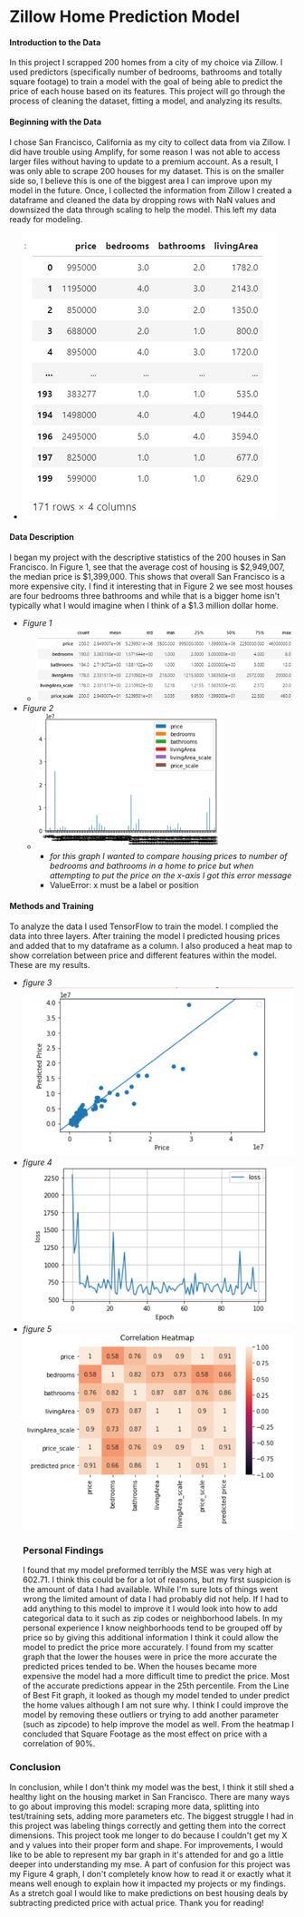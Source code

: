 # Zillow Home Prediction Model 
#### Introduction to the Data
In this project I scrapped 200 homes from a city of my choice via Zillow. I used predictors (specifically number of bedrooms, bathrooms and totally square footage) to train a model with the goal of being able to predict the price of each house based on its features. This project will go through the process of cleaning the dataset, fitting a model, and analyzing its results.
#### Beginning with the Data 
I chose San Francisco, California as my city to collect data from via Zillow. I did have trouble using Amplify, for some reason I was not able to access larger files without having to update to a premium account. As a result, I was only able to scrape 200 houses for my dataset. This is on the smaller side so, I believe this is one of the biggest area I can improve upon my model in the future. Once, I collected the information from Zillow I created a dataframe and cleaned the data by dropping rows with NaN values and downsized the data through scaling to help the model. This left my data ready for modeling. 
  - ![](images/dataframe.PNG)
#### Data Description 
I began my project with the descriptive statistics of the 200 houses in San Francisco. In Figure 1, see that the average cost of housing is $2,949,007, the median price is $1,399,000. This shows that overall San Francisco is a more expensive city. I find it interesting that in Figure 2 we see most houses are four bedrooms three bathrooms and while that is a bigger home isn't typically what I would imagine when I think of a $1.3 million dollar home.
  - *Figure 1*
    - ![](images/sum.PNG)
  - *Figure 2*
    - ![](images/bar.PNG)
      - *for this graph I wanted to compare housing prices to number of bedrooms and bathrooms in a home to price but when attempting to put the price on the x-axis I got this error message* 
      - ValueError: x must be a label or position
  #### Methods and Training 
To analyze the data I used TensorFlow to train the model. I complied the data into three layers. After training the model I predicted housing prices and added that to my dataframe as a column. I also produced a heat map to show correlation between price and different features within the model. These are my results. 
  - *figure 3*
   ![](images/Proj1.PNG)
  - *figure 4*
   ![](images/Proj_im2.PNG)
  - *figure 5*
    ![](images/heatmap.PNG)
    ### Personal Findings
    I found that my model preformed terribly the MSE was very high at 602.71. I think this could be for a lot of reasons, but my first suspicion is the amount of data I had available. While I'm sure lots of things went wrong the limited amount of data I had probably did not help. If I had to add anything to this model to improve it I would look into how to add categorical data to it such as zip codes or neighborhood labels. In my personal experience I know neighborhoods tend to be grouped off by price so by giving this additional information I think it could allow the model to predict the price more accurately. 
    I found from my scatter graph that the lower the houses were in price the more accurate the predicted prices tended to be. When the houses became more expensive the model had a more difficult time to predict the price. Most of the accurate predictions appear in the 25th percentile. From the Line of Best Fit graph, it looked as though my model tended to under predict the home values although I am not sure why. I think I could improve the model by removing these outliers or trying to add another parameter (such as zipcode) to help improve the model as well. 
    From the heatmap I concluded that Square Footage as the most effect on price with a correlation of 90%. 
 
### Conclusion 
In conclusion, while I don't think my model was the best, I think it still shed a healthy light on the housing market in San Francisco. There are many ways to go about improving this model: scraping more data, splitting into test/training sets, adding more parameters etc. The biggest struggle I had in this project was labeling things correctly and getting them into the correct dimensions. This project took me longer to do because I couldn't get my X and y values into their proper form and shape. For improvements, I would like to be able to represent my bar graph in it's attended for and go a little deeper into understanding my mse. A part of confusion for this project was my Figure 4 graph, I don't completely know how to read it or exactly what it means well enough to explain how it impacted my projects or my findings. As a stretch goal I would like to make predictions on best housing deals by subtracting predicted price with actual price. Thank you for reading! 
